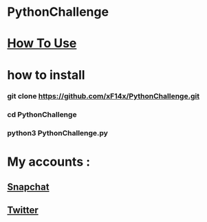 # PythonChallenge
# <a href="https://twitter.com/F14Commander/status/1355495780782641163?s=20">How To Use</a>
# how to install
### **git clone https://github.com/xF14x/PythonChallenge.git**
### **cd PythonChallenge**
### **python3 PythonChallenge.py**

# My accounts :
## **<a href="https://www.snapchat.com/add/sulimanxx1">Snapchat</a>**
## **<a href="https://twitter.com/F14Commander">Twitter</a>**
